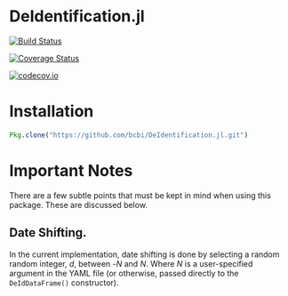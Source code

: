 # DeIdentification.jl

[![Build Status](https://travis-ci.org/paulstey/DeIdentficiation.jl.svg?branch=master)](https://travis-ci.org/paulstey/DeIdentficiation.jl)

[![Coverage Status](https://coveralls.io/repos/paulstey/DeIdentficiation.jl/badge.svg?branch=master&service=github)](https://coveralls.io/github/paulstey/DeIdentficiation.jl?branch=master)

[![codecov.io](http://codecov.io/github/paulstey/DeIdentficiation.jl/coverage.svg?branch=master)](http://codecov.io/github/paulstey/DeIdentficiation.jl?branch=master)



# Installation
```julia
Pkg.clone("https://github.com/bcbi/DeIdentification.jl.git")
```

# Important Notes
There are a few subtle points that must be kept in mind when using this package. These are discussed below.

## Date Shifting.
In the current implementation, date shifting is done by selecting a random random integer, _d_, between -_N_ and _N_. Where _N_ is a user-specified argument in the YAML file (or otherwise, passed directly to the `DeIdDataFrame()` constructor).
